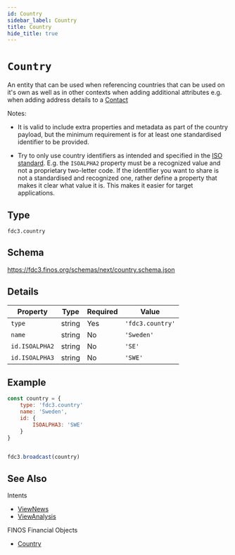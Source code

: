 ```yaml
---
id: Country
sidebar_label: Country
title: Country
hide_title: true
---
```

# `Country`

An entity that can be used when referencing countries that can be used on it's own as well as in other contexts when adding additional attributes e.g. when adding address details to a [Contact](../../context/ref/Contact)

Notes:

- It is valid to include extra properties and metadata as part of the country payload, but the minimum requirement
is for at least one standardised identifier to be provided.

- Try to only use country identifiers as intended and specified in the [ISO standard](https://en.wikipedia.org/wiki/ISO_3166-1). E.g. the `ISOALPHA2` property must be a recognized value and not a proprietary two-letter code. If the identifier you want to share is not a standardised and recognized one, rather define a property that makes it clear what value it is. This makes it easier for target applications.


## Type

`fdc3.country`

## Schema

https://fdc3.finos.org/schemas/next/country.schema.json

## Details

| Property         | Type    | Required | Value                |
|------------------|---------|----------|----------------------|
| `type`           | string  | Yes      | `'fdc3.country'`     |
| `name`           | string  | No       | `'Sweden'`           |
| `id.ISOALPHA2`   | string  | No       | `'SE'`               |
| `id.ISOALPHA3`   | string  | No       | `'SWE'`              |

## Example

```js
const country = {
    type: 'fdc3.country'
    name: 'Sweden',
    id: {
        ISOALPHA3: 'SWE'
    }
}


fdc3.broadcast(country)
```

## See Also

Intents
- [ViewNews](../../intents/ref/ViewNews)
- [ViewAnalysis](../../intents/ref/viewAnalysis)

FINOS Financial Objects
- [Country](https://fo.finos.org/docs/objects/country)
